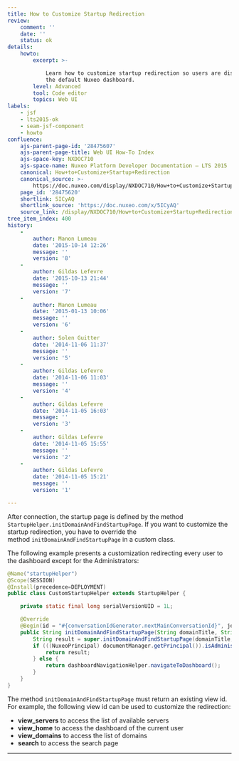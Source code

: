 ```yaml
---
title: How to Customize Startup Redirection
review:
    comment: ''
    date: ''
    status: ok
details:
    howto:
        excerpt: >-

            Learn how to customize startup redirection so users are displayed
            the default Nuxeo dashboard.
        level: Advanced
        tool: Code editor
        topics: Web UI
labels:
    - jsf
    - lts2015-ok
    - seam-jsf-component
    - howto
confluence:
    ajs-parent-page-id: '28475607'
    ajs-parent-page-title: Web UI How-To Index
    ajs-space-key: NXDOC710
    ajs-space-name: Nuxeo Platform Developer Documentation — LTS 2015
    canonical: How+to+Customize+Startup+Redirection
    canonical_source: >-
        https://doc.nuxeo.com/display/NXDOC710/How+to+Customize+Startup+Redirection
    page_id: '28475620'
    shortlink: 5ICyAQ
    shortlink_source: 'https://doc.nuxeo.com/x/5ICyAQ'
    source_link: /display/NXDOC710/How+to+Customize+Startup+Redirection
tree_item_index: 400
history:
    -
        author: Manon Lumeau
        date: '2015-10-14 12:26'
        message: ''
        version: '8'
    -
        author: Gildas Lefevre
        date: '2015-10-13 21:44'
        message: ''
        version: '7'
    -
        author: Manon Lumeau
        date: '2015-01-13 10:06'
        message: ''
        version: '6'
    -
        author: Solen Guitter
        date: '2014-11-06 11:37'
        message: ''
        version: '5'
    -
        author: Gildas Lefevre
        date: '2014-11-06 11:03'
        message: ''
        version: '4'
    -
        author: Gildas Lefevre
        date: '2014-11-05 16:03'
        message: ''
        version: '3'
    -
        author: Gildas Lefevre
        date: '2014-11-05 15:55'
        message: ''
        version: '2'
    -
        author: Gildas Lefevre
        date: '2014-11-05 15:21'
        message: ''
        version: '1'

---
```

After connection, the startup page is defined by the method `StartupHelper.initDomainAndFindStartupPage`. If you want to customize the startup redirection, you have to override the method&nbsp;`initDomainAndFindStartupPage` in a custom class.

The following example presents a customization redirecting every user to the dashboard except for the Administrators:

```java
@Name("startupHelper")
@Scope(SESSION)
@Install(precedence=DEPLOYMENT)
public class CustomStartupHelper extends StartupHelper {

    private static final long serialVersionUID = 1L;

    @Override
    @Begin(id = "#{conversationIdGenerator.nextMainConversationId}", join = true)
    public String initDomainAndFindStartupPage(String domainTitle, String viewId) {
        String result = super.initDomainAndFindStartupPage(domainTitle, viewId);
        if (((NuxeoPrincipal) documentManager.getPrincipal()).isAdministrator()) {
            return result;
        } else {
            return dashboardNavigationHelper.navigateToDashboard();
        }
    }
}

```

The method&nbsp;`initDomainAndFindStartupPage` must return an existing view id. For example, the following view id can be used to customize the redirection:

*   **view_servers** to access the list of available servers
*   **view_home** to access the dashboard of the current user
*   **view_domains** to access the list of domains
*   **search** to access the search page

* * *

&nbsp;
